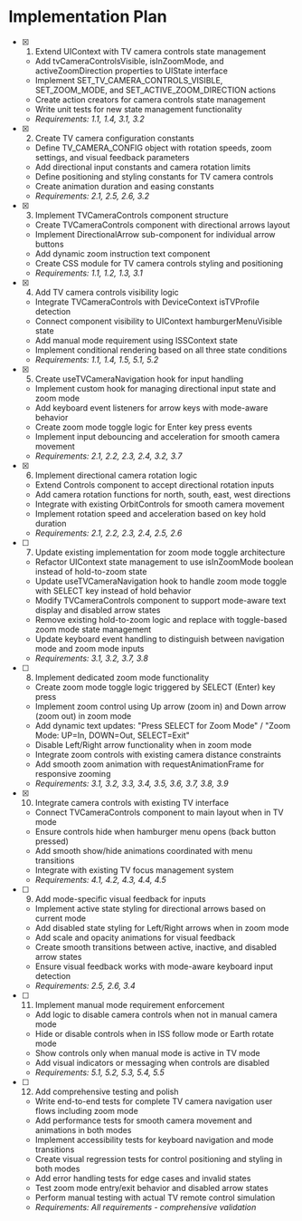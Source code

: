 # Implementation Plan

- [x] 1. Extend UIContext with TV camera controls state management

  - Add tvCameraControlsVisible, isInZoomMode, and activeZoomDirection properties to UIState interface
  - Implement SET_TV_CAMERA_CONTROLS_VISIBLE, SET_ZOOM_MODE, and SET_ACTIVE_ZOOM_DIRECTION actions
  - Create action creators for camera controls state management
  - Write unit tests for new state management functionality
  - _Requirements: 1.1, 1.4, 3.1, 3.2_

- [x] 2. Create TV camera configuration constants

  - Define TV_CAMERA_CONFIG object with rotation speeds, zoom settings, and visual feedback parameters
  - Add directional input constants and camera rotation limits
  - Define positioning and styling constants for TV camera controls
  - Create animation duration and easing constants
  - _Requirements: 2.1, 2.5, 2.6, 3.2_

- [x] 3. Implement TVCameraControls component structure

  - Create TVCameraControls component with directional arrows layout
  - Implement DirectionalArrow sub-component for individual arrow buttons
  - Add dynamic zoom instruction text component
  - Create CSS module for TV camera controls styling and positioning
  - _Requirements: 1.1, 1.2, 1.3, 3.1_

- [x] 4. Add TV camera controls visibility logic

  - Integrate TVCameraControls with DeviceContext isTVProfile detection
  - Connect component visibility to UIContext hamburgerMenuVisible state
  - Add manual mode requirement using ISSContext state
  - Implement conditional rendering based on all three state conditions
  - _Requirements: 1.1, 1.4, 1.5, 5.1, 5.2_

- [x] 5. Create useTVCameraNavigation hook for input handling

  - Implement custom hook for managing directional input state and zoom mode
  - Add keyboard event listeners for arrow keys with mode-aware behavior
  - Create zoom mode toggle logic for Enter key press events
  - Implement input debouncing and acceleration for smooth camera movement
  - _Requirements: 2.1, 2.2, 2.3, 2.4, 3.2, 3.7_

- [x] 6. Implement directional camera rotation logic

  - Extend Controls component to accept directional rotation inputs
  - Add camera rotation functions for north, south, east, west directions
  - Integrate with existing OrbitControls for smooth camera movement
  - Implement rotation speed and acceleration based on key hold duration
  - _Requirements: 2.1, 2.2, 2.3, 2.4, 2.5, 2.6_

- [ ] 7. Update existing implementation for zoom mode toggle architecture

  - Refactor UIContext state management to use isInZoomMode boolean instead of hold-to-zoom state
  - Update useTVCameraNavigation hook to handle zoom mode toggle with SELECT key instead of hold behavior
  - Modify TVCameraControls component to support mode-aware text display and disabled arrow states
  - Remove existing hold-to-zoom logic and replace with toggle-based zoom mode state management
  - Update keyboard event handling to distinguish between navigation mode and zoom mode inputs
  - _Requirements: 3.1, 3.2, 3.7, 3.8_

- [ ] 8. Implement dedicated zoom mode functionality

  - Create zoom mode toggle logic triggered by SELECT (Enter) key press
  - Implement zoom control using Up arrow (zoom in) and Down arrow (zoom out) in zoom mode
  - Add dynamic text updates: "Press SELECT for Zoom Mode" / "Zoom Mode: UP=In, DOWN=Out, SELECT=Exit"
  - Disable Left/Right arrow functionality when in zoom mode
  - Integrate zoom controls with existing camera distance constraints
  - Add smooth zoom animation with requestAnimationFrame for responsive zooming
  - _Requirements: 3.1, 3.2, 3.3, 3.4, 3.5, 3.6, 3.7, 3.8, 3.9_

- [x] 10. Integrate camera controls with existing TV interface

  - Connect TVCameraControls component to main layout when in TV mode
  - Ensure controls hide when hamburger menu opens (back button pressed)
  - Add smooth show/hide animations coordinated with menu transitions
  - Integrate with existing TV focus management system
  - _Requirements: 4.1, 4.2, 4.3, 4.4, 4.5_

- [ ] 9. Add mode-specific visual feedback for inputs

  - Implement active state styling for directional arrows based on current mode
  - Add disabled state styling for Left/Right arrows when in zoom mode
  - Add scale and opacity animations for visual feedback
  - Create smooth transitions between active, inactive, and disabled arrow states
  - Ensure visual feedback works with mode-aware keyboard input detection
  - _Requirements: 2.5, 2.6, 3.4_

- [ ] 11. Implement manual mode requirement enforcement

  - Add logic to disable camera controls when not in manual camera mode
  - Hide or disable controls when in ISS follow mode or Earth rotate mode
  - Show controls only when manual mode is active in TV mode
  - Add visual indicators or messaging when controls are disabled
  - _Requirements: 5.1, 5.2, 5.3, 5.4, 5.5_

- [ ] 12. Add comprehensive testing and polish
  - Write end-to-end tests for complete TV camera navigation user flows including zoom mode
  - Add performance tests for smooth camera movement and animations in both modes
  - Implement accessibility tests for keyboard navigation and mode transitions
  - Create visual regression tests for control positioning and styling in both modes
  - Add error handling tests for edge cases and invalid states
  - Test zoom mode entry/exit behavior and disabled arrow states
  - Perform manual testing with actual TV remote control simulation
  - _Requirements: All requirements - comprehensive validation_
